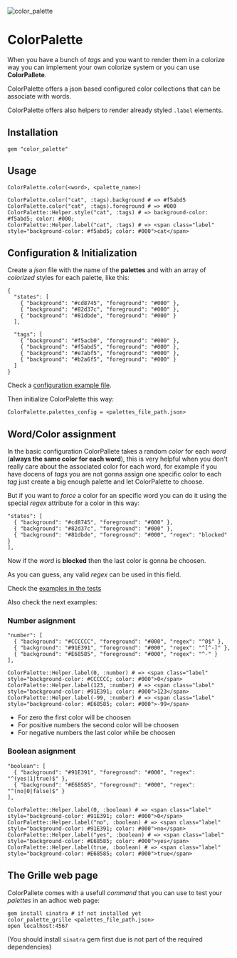 ![color_palette](https://raw.github.com/fguillen/ColorPalette/master/etc/color_palette.png)

# ColorPalette

When you have a bunch of _tags_ and you want to render them in a colorize way you can implement your own colorize system or you can use **ColorPallete**.

ColorPalette offers a json based configured color collections that can be associate with words.

ColorPalette offers also helpers to render already styled `.label` elements.



## Installation

    gem "color_palette"

## Usage

    ColorPalette.color(<word>, <palette_name>)

    ColorPalette.color("cat", :tags).background # => #f5abd5
    ColorPalette.color("cat", :tags).foreground # => #000
    ColorPalette::Helper.style("cat", :tags) # => background-color: #f5abd5; color: #000;
    ColorPalette::Helper.label("cat", :tags) # => <span class="label" style="background-color: #f5abd5; color: #000">cat</span>

## Configuration & Initialization

Create a _json_ file with the name of the **palettes** and with an array of _colorized_ styles for each palette, like this:

    {
      "states": [
        { "background": "#cd8745", "foreground": "#000" },
        { "background": "#82d37c", "foreground": "#000" },
        { "background": "#81dbde", "foreground": "#000" }
      ],

      "tags": [
        { "background": "#f5acb0", "foreground": "#000" },
        { "background": "#f5abd5", "foreground": "#000" },
        { "background": "#e7abf5", "foreground": "#000" },
        { "background": "#b2a6f5", "foreground": "#000" }
      ]
    }

Check a [configuration example file](https://github.com/fguillen/ColorPalette/blob/master/etc/color_palettes.example.json).

Then initialize ColorPalette this way:

    ColorPalette.palettes_config = <palettes_file_path.json>

## Word/Color assignment

In the basic configuration ColorPallete takes a random _color_ for each _word_ (**always the same color for each word**), this is very helpful when you don't really care about the associated color for each word, for example if you have docens of _tags_ you are not gonna assign one specific color to each _tag_ just create a big enough palette and let ColorPalette to choose.

But if you want to _force_ a color for an specific word you can do it using the special _regex_ attribute for a color in this way:

    "states": [
      { "background": "#cd8745", "foreground": "#000" },
      { "background": "#82d37c", "foreground": "#000" },
      { "background": "#81dbde", "foreground": "#000", "regex": "blocked" }
    ],

Now if the _word_ is **blocked** then the last color is gonna be choosen.

As you can guess, any valid _regex_ can be used in this field.

Check the [examples in the tests](https://github.com/fguillen/ColorPalette/blob/master/test/color_palette_test.rb)

Also check the next examples:

### Number asignment

	"number": [
	  { "background": "#CCCCCC", "foreground": "#000", "regex": "^0$" },
	  { "background": "#91E391", "foreground": "#000", "regex": "^[^-]" },
	  { "background": "#E68585", "foreground": "#000", "regex": "^-" }
	],
	
	ColorPalette::Helper.label(0, :number) # => <span class="label" style="background-color: #CCCCCC; color: #000">0</span>
	ColorPalette::Helper.label(123, :number) # => <span class="label" style="background-color: #91E391; color: #000">123</span>
	ColorPalette::Helper.label(-99, :number) # => <span class="label" style="background-color: #E68585; color: #000">-99</span>

* For zero the first color will be choosen
* For positive numbers the second color will be choosen
* For negative numbers the last color while be choosen

### Boolean asignment

	"boolean": [
	  { "background": "#91E391", "foreground": "#000", "regex": "^(yes|1|true)$" },
	  { "background": "#E68585", "foreground": "#000", "regex": "^(no|0|false)$" }
	],
	
	ColorPalette::Helper.label(0, :boolean) # => <span class="label" style="background-color: #91E391; color: #000">0</span>
	ColorPalette::Helper.label("no", :boolean) # => <span class="label" style="background-color: #91E391; color: #000">no</span>
	ColorPalette::Helper.label("yes", :boolean) # => <span class="label" style="background-color: #E68585; color: #000">yes</span>
	ColorPalette::Helper.label(true, :boolean) # => <span class="label" style="background-color: #E68585; color: #000">true</span>


## The Grille web page

ColorPallete comes with a usefull _command_ that you can use to test your _palettes_ in an adhoc web page:

	gem install sinatra # if not installed yet
    color_palette_grille <palettes_file_path.json>
    open localhost:4567

(You should install `sinatra` gem first due is not part of the required dependencies)




